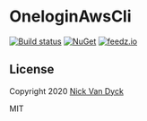 # OneloginAwsCli

[![Build status][ci-badge]][ci-url]
[![NuGet][nuget-package-badge]][nuget-package-url]
[![feedz.io][feedz-package-badge]][feedz-package-url]


## License

Copyright 2020 [Nick Van Dyck](https://nvd.codes)

MIT

[ci-url]: https://github.com/nickvdyck/onelogin-aws-cli
[ci-badge]: https://github.com/nickvdyck/onelogin-aws-cli/workflows/Main/badge.svg

[nuget-package-url]: https://www.nuget.org/packages/onelogin-aws-cli/
[nuget-package-badge]: https://img.shields.io/nuget/v/onelogin-aws-cli.svg?style=flat-square&label=nuget

[feedz-package-url]: https://f.feedz.io/nvd/onelogin-aws-cli/packages/onelogin-aws/latest/download
[feedz-package-badge]: https://img.shields.io/badge/endpoint.svg?url=https%3A%2F%2Ff.feedz.io%2Fnvd%2Fonelogin-aws-cli%2Fshield%2Fonelogin-aws%2Flatest&label=onelogin-aws

